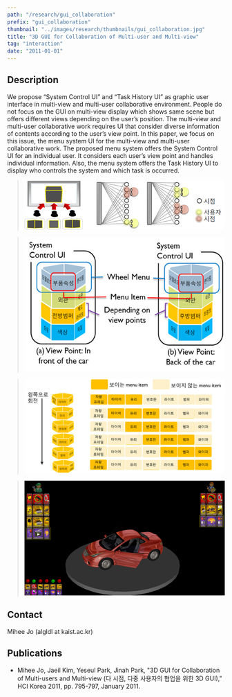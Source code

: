 ```yaml
---
path: "/research/gui_collaboration"
prefix: "gui_collaboration"
thumbnail: "../images/research/thumbnails/gui_collaboration.jpg"
title: "3D GUI for Collaboration of Multi-user and Multi-view"
tag: "interaction"
date: "2011-01-01"
---
```


## Description

We propose “System Control UI” and “Task History UI” as graphic user interface in multi-view and multi-user collaborative environment. People do not focus on the GUI on multi-view display which shows same scene but offers different views depending on the user’s position. The multi-view and multi-user collaborative work requires UI that consider diverse information of contents according to the user’s view point. In this paper, we focus on this issue, the menu system UI for the multi-view and multi-user collaborative work. The proposed menu system offers the System Control UI for an individual user. It considers each user’s view point and handles individual information. Also, the menu system offers the Task History UI to display who controls the system and which task is occurred.

> ![Figure 1. Concept of multi-user and multi-view system](../images/research/gui_collaboration/img1.jpg)

> ![Figure 2. System Control UI: Wheel menu contains the menu items depending on view points.](../images/research/gui_collaboration/img2.jpg)

> ![Figure 3. Components of wheel menu](../images/research/gui_collaboration/img3.jpg)

> ![Figure 4. Application of proposed UI to automotive design](../images/research/gui_collaboration/img4.jpg)

## Contact

Mihee Jo (algldl at kaist.ac.kr)

## Publications

- Mihee Jo, Jaeil Kim, Yeseul Park, Jinah Park, "3D GUI for Collaboration of Multi-users and Multi-view (다 시점, 다중 사용자의 협업을 위한 3D GUI)," HCI Korea 2011, pp. 795-797, January 2011.